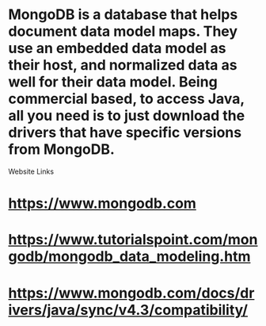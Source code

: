 # MongoDB is a database that helps document data model maps. They use an embedded data model as their host, and normalized data as well for their data model. Being commercial based, to access Java, all you need is to just download the drivers that have specific versions from MongoDB.


Website Links 
# https://www.mongodb.com
# https://www.tutorialspoint.com/mongodb/mongodb_data_modeling.htm
# https://www.mongodb.com/docs/drivers/java/sync/v4.3/compatibility/